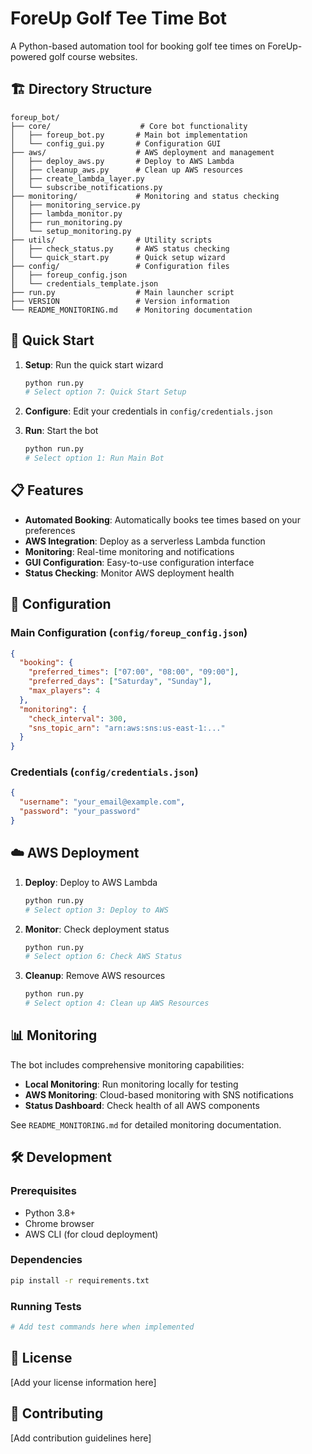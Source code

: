 # ForeUp Golf Tee Time Bot

A Python-based automation tool for booking golf tee times on ForeUp-powered golf course websites.

## 🏗️ Directory Structure

```
foreup_bot/
├── core/                    # Core bot functionality
│   ├── foreup_bot.py       # Main bot implementation
│   └── config_gui.py       # Configuration GUI
├── aws/                    # AWS deployment and management
│   ├── deploy_aws.py       # Deploy to AWS Lambda
│   ├── cleanup_aws.py      # Clean up AWS resources
│   ├── create_lambda_layer.py
│   └── subscribe_notifications.py
├── monitoring/             # Monitoring and status checking
│   ├── monitoring_service.py
│   ├── lambda_monitor.py
│   ├── run_monitoring.py
│   └── setup_monitoring.py
├── utils/                  # Utility scripts
│   ├── check_status.py     # AWS status checking
│   └── quick_start.py      # Quick setup wizard
├── config/                 # Configuration files
│   ├── foreup_config.json
│   └── credentials_template.json
├── run.py                  # Main launcher script
├── VERSION                 # Version information
└── README_MONITORING.md    # Monitoring documentation
```

## 🚀 Quick Start

1. **Setup**: Run the quick start wizard
   ```bash
   python run.py
   # Select option 7: Quick Start Setup
   ```

2. **Configure**: Edit your credentials in `config/credentials.json`

3. **Run**: Start the bot
   ```bash
   python run.py
   # Select option 1: Run Main Bot
   ```

## 📋 Features

- **Automated Booking**: Automatically books tee times based on your preferences
- **AWS Integration**: Deploy as a serverless Lambda function
- **Monitoring**: Real-time monitoring and notifications
- **GUI Configuration**: Easy-to-use configuration interface
- **Status Checking**: Monitor AWS deployment health

## 🔧 Configuration

### Main Configuration (`config/foreup_config.json`)
```json
{
  "booking": {
    "preferred_times": ["07:00", "08:00", "09:00"],
    "preferred_days": ["Saturday", "Sunday"],
    "max_players": 4
  },
  "monitoring": {
    "check_interval": 300,
    "sns_topic_arn": "arn:aws:sns:us-east-1:..."
  }
}
```

### Credentials (`config/credentials.json`)
```json
{
  "username": "your_email@example.com",
  "password": "your_password"
}
```

## ☁️ AWS Deployment

1. **Deploy**: Deploy to AWS Lambda
   ```bash
   python run.py
   # Select option 3: Deploy to AWS
   ```

2. **Monitor**: Check deployment status
   ```bash
   python run.py
   # Select option 6: Check AWS Status
   ```

3. **Cleanup**: Remove AWS resources
   ```bash
   python run.py
   # Select option 4: Clean up AWS Resources
   ```

## 📊 Monitoring

The bot includes comprehensive monitoring capabilities:

- **Local Monitoring**: Run monitoring locally for testing
- **AWS Monitoring**: Cloud-based monitoring with SNS notifications
- **Status Dashboard**: Check health of all AWS components

See `README_MONITORING.md` for detailed monitoring documentation.

## 🛠️ Development

### Prerequisites
- Python 3.8+
- Chrome browser
- AWS CLI (for cloud deployment)

### Dependencies
```bash
pip install -r requirements.txt
```

### Running Tests
```bash
# Add test commands here when implemented
```

## 📝 License

[Add your license information here]

## 🤝 Contributing

[Add contribution guidelines here] 